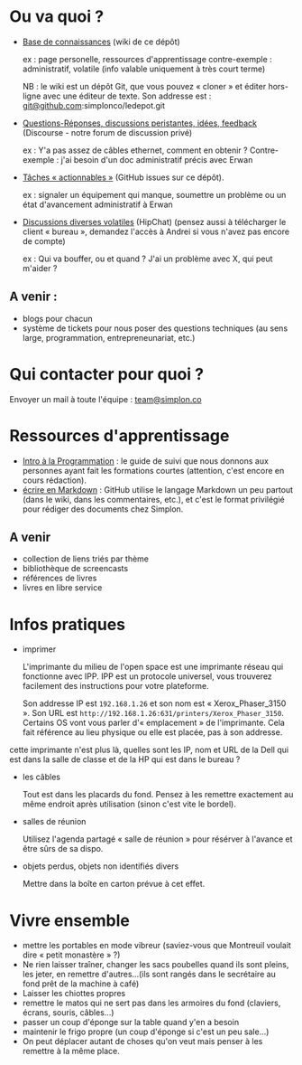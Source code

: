 # Ou va quoi ?

* [Base de connaissances](https://github.com/simplonco/ledepot/wiki) (wiki de ce dépôt)

    ex : page personelle, ressources d'apprentissage
	contre-exemple : administratif, volatile (info valable uniquement à très court terme)

	NB : le wiki est un dépôt Git, que vous pouvez « cloner » et éditer hors-ligne avec une éditeur de texte. Son addresse est : git@github.com:simplonco/ledepot.git

* [Questions-Réponses, discussions peristantes, idées, feedback](http://simplonco-talk.herokuapp.com) (Discourse  - notre forum de discussion privé)

    ex : Y'a pas assez de câbles ethernet, comment en obtenir ?
    Contre-exemple : j'ai besoin d'un doc administratif précis avec Erwan

* [Tâches « actionnables »](https://github.com/simplonco/ledepot/issues) (GitHub issues sur ce dépôt).

    ex : signaler un équipement qui manque, soumettre un problème ou un état d'avancement administratif à Erwan
    

* [Discussions diverses volatiles](https://simplon.hipchat.com/chat?focus_jid=39514_recrues@conf.hipchat.com) (HipChat) (pensez aussi à télécharger le client « bureau », demandez l'accès à Andrei si vous n'avez pas encore de compte)

    ex : Qui va bouffer, ou et quand ? J'ai un problème avec X, qui peut m'aider ?

## A venir :

* blogs pour chacun
* système de tickets pour nous poser des questions techniques (au sens large, programmation, entrepreneunariat, etc.)

# Qui contacter pour quoi ?

Envoyer un mail à toute l'équipe : <team@simplon.co>

# Ressources d'apprentissage

* [Intro à la Programmation](https://github.com/simplonco/intro-a-la-programmation) : le guide de suivi que nous donnons aux personnes ayant fait les formations courtes (attention, c'est encore en cours rédaction).
* [écrire en Markdown](https://github.com/adam-p/markdown-here/wiki/Markdown-Cheatsheet) : GitHub utilise le langage Markdown un peu partout (dans le wiki, dans les commentaires, etc.), et c'est le format privilégié pour rédiger des documents chez Simplon.

## A venir

* collection de liens triés par thème
* bibliothèque de screencasts
* références de livres
* livres en libre service

# Infos pratiques

* imprimer

    L'imprimante du milieu de l'open space est une imprimante réseau qui fonctionne avec IPP. IPP est un protocole universel, vous trouverez facilement des instructions pour votre plateforme.

	Son addresse IP est `192.168.1.26` et son nom est « Xerox_Phaser_3150 ». Son URL est `http://192.168.1.26:631/printers/Xerox_Phaser_3150`. Certains OS vont vous parler d'« emplacement » de l'imprimante. Cela fait référence au lieu physique ou elle est placée, pas à son addresse.

cette imprimante n'est plus là, quelles sont les IP, nom et URL de la Dell qui est dans la salle de classe et de la HP qui est dans le bureau ?


* les câbles

    Tout est dans les placards du fond. Pensez à les remettre exactement au même endroit après utilisation (sinon c'est vite le bordel).

* salles de réunion

	Utilisez l'agenda partagé « salle de réunion » pour résérver à l'avance et être sûrs de sa dispo.

* objets perdus, objets non identifiés divers

	Mettre dans la boîte en carton prévue à cet effet.

# Vivre ensemble

* mettre les portables en mode vibreur (saviez-vous que Montreuil voulait dire « petit monastère » ?)
* Ne rien laisser traîner, changer les sacs poubelles quand ils sont pleins, les jeter, en remettre d'autres...(ils sont rangés dans le secrétaire au fond prêt de la machine à café)
* Laisser les chiottes propres
* remettre le matos qui ne sert pas dans les armoires du fond (claviers, écrans, souris, câbles...)
* passer un coup d'éponge sur la table quand y'en a besoin
* maintenir le frigo propre (un coup d'éponge si c'est un peu sale...)
* On peut déplacer autant de choses qu'on veut mais penser à les remettre à la même place. 
